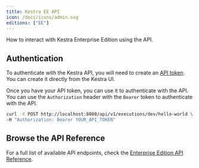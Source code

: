 ```yaml
---
title: Kestra EE API
icon: /docs/icons/admin.svg
editions: ["EE"]
---
```


How to interact with Kestra Enterprise Edition using the API.


## Authentication

To authenticate with the Kestra API, you will need to create an [API token](../06.enterprise/api-tokens.md). You can create it directly from the Kestra UI.

Once you have your API token, you can use it to authenticate with the API. You can use the `Authorization` header with the `Bearer` token to authenticate with the API.

```bash
curl -X POST http://localhost:8080/api/v1/executions/dev/hello-world \
-H "Authorization: Bearer YOUR_API_TOKEN"
```

## Browse the API Reference

For a full list of available API endpoints, check the [Enterprise Edition API Reference](../enterprise-api/index.md).